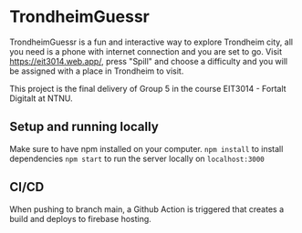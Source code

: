 # TrondheimGuessr
TrondheimGuessr is a fun and interactive way to explore Trondheim city, all you need is a phone with internet connection and you are set to go. 
Visit https://eit3014.web.app/, press "Spill" and choose a difficulty and you will be assigned with a place in Trondheim to visit. 

This project is the final delivery of Group 5 in the course EIT3014 - Fortalt Digitalt at NTNU. 

## Setup and running locally
Make sure to have npm installed on your computer.
`npm install` to install dependencies
`npm start` to run the server locally on `localhost:3000`

## CI/CD
When pushing to branch main, a Github Action is triggered that creates a build and deploys to firebase hosting. 

